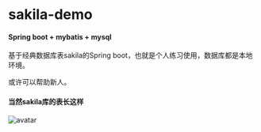# sakila-demo
#### Spring boot + mybatis + mysql

基于经典数据库表sakila的Spring boot，也就是个人练习使用，数据库都是本地环境。

或许可以帮助新人。



#### 当然sakila库的表长这样

![avatar](https://www.jooq.org/img/sakila.png)



